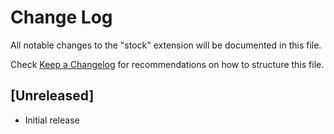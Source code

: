 # Change Log
All notable changes to the "stock" extension will be documented in this file.

Check [Keep a Changelog](http://keepachangelog.com/) for recommendations on how to structure this file.

## [Unreleased]
- Initial release